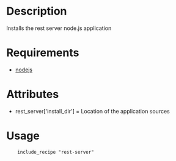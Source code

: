 Description
===========

Installs the rest server node.js application

Requirements
============
* [nodejs](https://github.com/mdxp/nodejs-cookbook)

Attributes
==========
* rest\_server['install_dir'] = Location of the application sources

Usage
=====

        include_recipe "rest-server"
